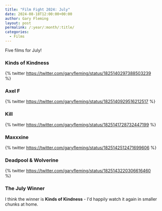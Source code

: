 ```yaml
---
title: "Film Fight 2024: July"
date: 2024-08-18T12:00:00+00:00
author: Gary Fleming
layout: post
permalink: /:year/:month/:title/
categories:
  - Films
---
```


Five films for July!

### Kinds of Kindness

{% twitter https://twitter.com/garyfleming/status/1825140297388503239 %}

### Axel F

{% twitter https://twitter.com/garyfleming/status/1825140929516212517 %}

### Kill

{% twitter https://twitter.com/garyfleming/status/1825141728732447199 %}

### Maxxxine

{% twitter https://twitter.com/garyfleming/status/1825142512471699606 %}

### Deadpool & Wolverine

{% twitter https://twitter.com/garyfleming/status/1825143220306616460 %}


### The July Winner

I think the winner is **Kinds of Kindness** - I'd happily watch it again in smaller chunks at home.
